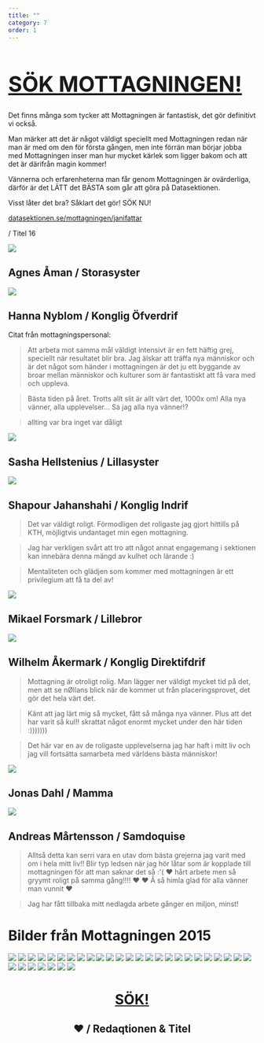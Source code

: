```yaml
---
title: ""
category: 7
order: 1
---
```


<style>
  img {
    max-height: none;
  }
  q {
    font-style: italic;
  }
</style>

<h1 style="font-size: 4.5vw;">
  <a href="http://datasektionen.se/mottagningen/janifattar">SÖK MOTTAGNINGEN!</a>
</h1>
Det finns många som tycker att Mottagningen är fantastisk, det gör definitivt vi också.

Man märker att det är något väldigt speciellt med Mottagningen redan när man är med om den för första gången, men inte förrän man börjar jobba med Mottagningen inser man hur mycket kärlek som ligger bakom och att det är därifrån magin kommer!

Vännerna och erfarenheterna man får genom Mottagningen är ovärderliga, därför är det LÄTT det BÄSTA som går att göra på Datasektionen.

Visst låter det bra? Såklart det gör! SÖK NU!

<a href="http://datasektionen.se/mottagningen/janifattar">datasektionen.se/mottagningen/janifattar</a>

/ Titel 16

<article>
  <p>
   <img src="http://i.imgur.com/uLDJqUr.jpg">
 </p>
 <h2>Agnes Åman / Storasyster</h2>
 <p>
   <img src="http://i.imgur.com/tajX6wA.jpg">
 </p>
 <h2>Hanna Nyblom / Konglig Öfverdrif</h2>
</article>

<article>
  <p>Citat från mottagningspersonal:</p>
 <blockquote><p>Att arbeta mot samma mål väldigt intensivt är en fett häftig grej, speciellt när resultatet blir bra. Jag älskar att träffa nya människor och är det något som händer i mottagningen är det ju ett byggande av broar mellan människor och kulturer som är fantastiskt att få vara med och uppleva.</p></blockquote>

  <blockquote><p>Bästa tiden på året. Trotts allt slit är allt värt det, 1000x om! Alla nya vänner, alla upplevelser... Sa jag alla nya vänner!?</p></blockquote>

  <blockquote><p>allting var bra inget var dåligt</p></blockquote>
</article>

<article>
  <p>
    <img src="http://i.imgur.com/wnjQPzj.jpg">
  </p>
  <h2>Sasha Hellstenius / Lillasyster</h2>
  <p>
    <img src="http://i.imgur.com/hIofx66.jpg">
  </p>
  <h2>Shapour Jahanshahi / Konglig Indrif</h2>
</article>

<article>
  <blockquote><p>Det var väldigt roligt. Förmodligen det roligaste jag gjort hittills på KTH, möjligtvis undantaget min egen mottagning.</p></blockquote>

  <blockquote><p>Jag har verkligen svårt att tro att något annat engagemang i sektionen kan innebära denna mängd av kulhet och lärande :)</p></blockquote>

  <blockquote><p>Mentaliteten och glädjen som kommer med mottagningen är ett privilegium att få ta del av!</p></blockquote>
</article>

<article>
  <p>
    <img src="http://i.imgur.com/stPMYRY.jpg">
  </p>
  <h2>Mikael Forsmark / Lillebror</h2>
  <p>
    <img src="http://i.imgur.com/J680N7R.jpg">
  </p>
  <h2>Wilhelm Åkermark / Konglig Direktifdrif</h2>
</article>

<article>
  <blockquote><p>Mottagning är otroligt rolig. Man lägger ner väldigt mycket tid på det, men att se nØllans blick när de kommer ut från placeringsprovet, det gör det hela värt det.</p></blockquote>

  <blockquote><p>Känt att jag lärt mig så mycket, fått så många nya vänner. Plus att det har varit så kul!! skrattat något enormt mycket under den här tiden :)))))))</p></blockquote>

  <blockquote><p>Det här var en av de roligaste upplevelserna jag har haft i mitt liv och jag vill fortsätta samarbeta med världens bästa människor!</p></blockquote>
</article>

<article>
  <p>
    <img src="http://i.imgur.com/ZFRwETw.jpg">
  </p>
  <h2>Jonas Dahl / Mamma</h2>
  <p>
    <img src="http://i.imgur.com/FThczN0.jpg">
  </p>
  <h2>Andreas Mårtensson / Samdoquise</h2>
</article>

<article>
  <blockquote><p>Alltså detta kan serri vara en utav dom bästa grejerna jag varit med om i hela mitt liv!! Blir typ ledsen när jag hör låtar som är kopplade till mottagningen för att man saknar det så :'( &hearts; hårt arbete men så gryymt roligt på samma gång!!!! &hearts; &hearts; Å så himla glad för alla vänner man vunnit &hearts; </p></blockquote>

  <blockquote><p>Jag har fått tillbaka mitt nedlagda arbete gånger en miljon, minst!</p></blockquote>
</article>

<h1>Bilder från Mottagningen 2015</h1>
<p>
  <img src="http://i.imgur.com/NXPFA3K.jpg">
  <img src="http://i.imgur.com/3UQLM9O.jpg">
  <img src="http://i.imgur.com/adSN9rC.jpg">
  <img src="http://i.imgur.com/ercmW7J.jpg">
  <img src="http://i.imgur.com/apqzTZw.jpg">
  <img src="http://i.imgur.com/wAh55aI.jpg">
  <img src="http://i.imgur.com/LcsocUx.jpg">
  <img src="http://i.imgur.com/r2iNSSd.jpg">
  <img src="http://i.imgur.com/Rm1L2cS.jpg">
  <img src="http://i.imgur.com/tfLnTkj.jpg">
  <img src="http://i.imgur.com/ZQG9xTa.jpg">
  <img src="http://i.imgur.com/KpvriRF.jpg">
  <img src="http://i.imgur.com/IYoTzTx.jpg">
  <img src="http://i.imgur.com/4dlUlna.jpg">
  <img src="http://i.imgur.com/uVUDq4c.jpg">
  <img src="http://i.imgur.com/k3Wn6ru.jpg">
  <img src="http://i.imgur.com/5ZVQcWK.jpg">
  <img src="http://i.imgur.com/RJPF87S.jpg">
  <img src="http://i.imgur.com/RbO0Ajh.jpg">
  <img src="http://i.imgur.com/40U2gBJ.jpg">
  <img src="http://i.imgur.com/ZBei6kD.jpg">
  <img src="http://i.imgur.com/Wu3ezFy.jpg">
  <img src="http://i.imgur.com/Ny2yUAm.jpg">
  <img src="http://i.imgur.com/5IdCQ1k.jpg">
  <img src="http://i.imgur.com/Oi39Z5S.jpg">
  <img src="http://i.imgur.com/7MlVqY6.jpg">
  <img src="http://i.imgur.com/GphwMYq.jpg">
  <img src="http://i.imgur.com/VztBuCg.jpg">
  <img src="http://i.imgur.com/2aA9r0o.jpg">
  <img src="http://i.imgur.com/IgctacB.jpg">
  <img src="http://i.imgur.com/WUaiiKo.jpg">
  <img src="http://i.imgur.com/h6AMfL7.jpg">
</p>

<header>
  <h1>
    <a href="http://datasektionen.se/mottagningen/janifattar">SÖK!</a>
  </h1>
  <h2>
    <span class="heart">&hearts;</span> / Redaqtionen &amp; Titel
  </h2>
</header>
